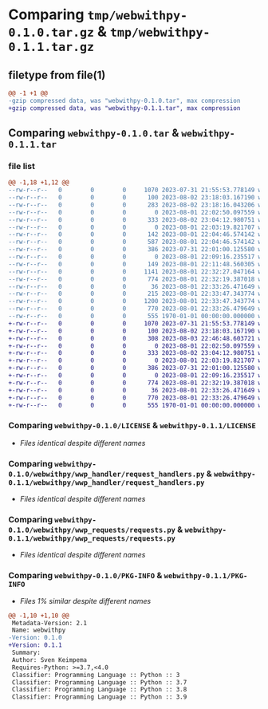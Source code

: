# Comparing `tmp/webwithpy-0.1.0.tar.gz` & `tmp/webwithpy-0.1.1.tar.gz`

## filetype from file(1)

```diff
@@ -1 +1 @@
-gzip compressed data, was "webwithpy-0.1.0.tar", max compression
+gzip compressed data, was "webwithpy-0.1.1.tar", max compression
```

## Comparing `webwithpy-0.1.0.tar` & `webwithpy-0.1.1.tar`

### file list

```diff
@@ -1,18 +1,12 @@
--rw-r--r--   0        0        0     1070 2023-07-31 21:55:53.778149 webwithpy-0.1.0/LICENSE
--rw-r--r--   0        0        0      100 2023-08-02 23:18:03.167190 webwithpy-0.1.0/README.md
--rw-r--r--   0        0        0      283 2023-08-02 23:18:16.043206 webwithpy-0.1.0/pyproject.toml
--rw-r--r--   0        0        0        0 2023-08-01 22:02:50.097559 webwithpy-0.1.0/webwithpy/__init__.py
--rw-r--r--   0        0        0      333 2023-08-02 23:04:12.980751 webwithpy-0.1.0/webwithpy/main.py
--rw-r--r--   0        0        0        0 2023-08-01 22:03:19.821707 webwithpy-0.1.0/webwithpy/wwp_data/__init__.py
--rw-r--r--   0        0        0      142 2023-08-01 22:04:46.574142 webwithpy-0.1.0/webwithpy/wwp_data/__pycache__/__init__.cpython-310.pyc
--rw-r--r--   0        0        0      587 2023-08-01 22:04:46.574142 webwithpy-0.1.0/webwithpy/wwp_data/__pycache__/html_data.cpython-310.pyc
--rw-r--r--   0        0        0      386 2023-07-31 22:01:00.125580 webwithpy-0.1.0/webwithpy/wwp_data/html_data.py
--rw-r--r--   0        0        0        0 2023-08-01 22:09:16.235517 webwithpy-0.1.0/webwithpy/wwp_handler/__init__.py
--rw-r--r--   0        0        0      149 2023-08-01 22:11:48.560305 webwithpy-0.1.0/webwithpy/wwp_handler/__pycache__/__init__.cpython-310.pyc
--rw-r--r--   0        0        0     1141 2023-08-01 22:32:27.047164 webwithpy-0.1.0/webwithpy/wwp_handler/__pycache__/request_handlers.cpython-310.pyc
--rw-r--r--   0        0        0      774 2023-08-01 22:32:19.387018 webwithpy-0.1.0/webwithpy/wwp_handler/request_handlers.py
--rw-r--r--   0        0        0       36 2023-08-01 22:33:26.471649 webwithpy-0.1.0/webwithpy/wwp_requests/__init__.py
--rw-r--r--   0        0        0      215 2023-08-01 22:33:47.343774 webwithpy-0.1.0/webwithpy/wwp_requests/__pycache__/__init__.cpython-310.pyc
--rw-r--r--   0        0        0     1200 2023-08-01 22:33:47.343774 webwithpy-0.1.0/webwithpy/wwp_requests/__pycache__/requests.cpython-310.pyc
--rw-r--r--   0        0        0      770 2023-08-01 22:33:26.479649 webwithpy-0.1.0/webwithpy/wwp_requests/requests.py
--rw-r--r--   0        0        0      555 1970-01-01 00:00:00.000000 webwithpy-0.1.0/PKG-INFO
+-rw-r--r--   0        0        0     1070 2023-07-31 21:55:53.778149 webwithpy-0.1.1/LICENSE
+-rw-r--r--   0        0        0      100 2023-08-02 23:18:03.167190 webwithpy-0.1.1/README.md
+-rw-r--r--   0        0        0      308 2023-08-03 22:46:48.603721 webwithpy-0.1.1/pyproject.toml
+-rw-r--r--   0        0        0        0 2023-08-01 22:02:50.097559 webwithpy-0.1.1/webwithpy/__init__.py
+-rw-r--r--   0        0        0      333 2023-08-02 23:04:12.980751 webwithpy-0.1.1/webwithpy/main.py
+-rw-r--r--   0        0        0        0 2023-08-01 22:03:19.821707 webwithpy-0.1.1/webwithpy/wwp_data/__init__.py
+-rw-r--r--   0        0        0      386 2023-07-31 22:01:00.125580 webwithpy-0.1.1/webwithpy/wwp_data/html_data.py
+-rw-r--r--   0        0        0        0 2023-08-01 22:09:16.235517 webwithpy-0.1.1/webwithpy/wwp_handler/__init__.py
+-rw-r--r--   0        0        0      774 2023-08-01 22:32:19.387018 webwithpy-0.1.1/webwithpy/wwp_handler/request_handlers.py
+-rw-r--r--   0        0        0       36 2023-08-01 22:33:26.471649 webwithpy-0.1.1/webwithpy/wwp_requests/__init__.py
+-rw-r--r--   0        0        0      770 2023-08-01 22:33:26.479649 webwithpy-0.1.1/webwithpy/wwp_requests/requests.py
+-rw-r--r--   0        0        0      555 1970-01-01 00:00:00.000000 webwithpy-0.1.1/PKG-INFO
```

### Comparing `webwithpy-0.1.0/LICENSE` & `webwithpy-0.1.1/LICENSE`

 * *Files identical despite different names*

### Comparing `webwithpy-0.1.0/webwithpy/wwp_handler/request_handlers.py` & `webwithpy-0.1.1/webwithpy/wwp_handler/request_handlers.py`

 * *Files identical despite different names*

### Comparing `webwithpy-0.1.0/webwithpy/wwp_requests/requests.py` & `webwithpy-0.1.1/webwithpy/wwp_requests/requests.py`

 * *Files identical despite different names*

### Comparing `webwithpy-0.1.0/PKG-INFO` & `webwithpy-0.1.1/PKG-INFO`

 * *Files 1% similar despite different names*

```diff
@@ -1,10 +1,10 @@
 Metadata-Version: 2.1
 Name: webwithpy
-Version: 0.1.0
+Version: 0.1.1
 Summary: 
 Author: Sven Keimpema
 Requires-Python: >=3.7,<4.0
 Classifier: Programming Language :: Python :: 3
 Classifier: Programming Language :: Python :: 3.7
 Classifier: Programming Language :: Python :: 3.8
 Classifier: Programming Language :: Python :: 3.9
```

